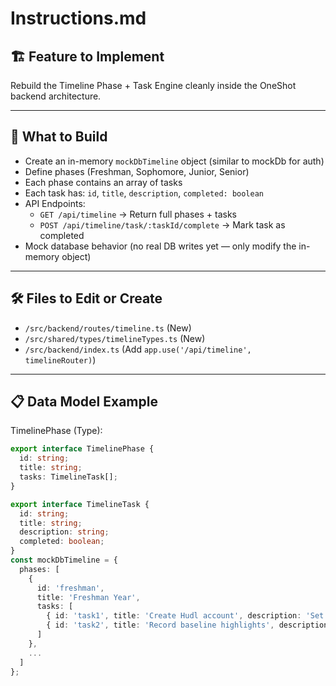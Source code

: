 # Instructions.md

## 🏗️ Feature to Implement
Rebuild the Timeline Phase + Task Engine cleanly inside the OneShot backend architecture.

---

## 🎯 What to Build

- Create an in-memory `mockDbTimeline` object (similar to mockDb for auth)
- Define phases (Freshman, Sophomore, Junior, Senior)
- Each phase contains an array of tasks
- Each task has: `id`, `title`, `description`, `completed: boolean`
- API Endpoints:
  - `GET /api/timeline` → Return full phases + tasks
  - `POST /api/timeline/task/:taskId/complete` → Mark task as completed
- Mock database behavior (no real DB writes yet — only modify the in-memory object)

---

## 🛠️ Files to Edit or Create

- `/src/backend/routes/timeline.ts` (New)
- `/src/shared/types/timelineTypes.ts` (New)
- `/src/backend/index.ts` (Add `app.use('/api/timeline', timelineRouter)`)

---

## 📋 Data Model Example

TimelinePhase (Type):

```ts
export interface TimelinePhase {
  id: string;
  title: string;
  tasks: TimelineTask[];
}

export interface TimelineTask {
  id: string;
  title: string;
  description: string;
  completed: boolean;
}
const mockDbTimeline = {
  phases: [
    {
      id: 'freshman',
      title: 'Freshman Year',
      tasks: [
        { id: 'task1', title: 'Create Hudl account', description: 'Set up your Hudl profile.', completed: false },
        { id: 'task2', title: 'Record baseline highlights', description: 'Film your first game highlights.', completed: false }
      ]
    },
    ...
  ]
};
